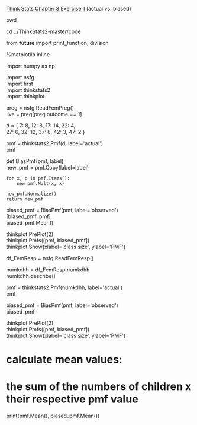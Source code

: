 [Think Stats Chapter 3 Exercise 1](http://greenteapress.com/thinkstats2/html/thinkstats2004.html#toc31) (actual vs. biased)

pwd  

cd ../ThinkStats2-master/code  

from __future__ import print_function, division  

%matplotlib inline  

import numpy as np  

import nsfg  
import first  
import thinkstats2  
import thinkplot  

preg = nsfg.ReadFemPreg()  
live = preg[preg.outcome == 1]  

d = { 7: 8, 12: 8, 17: 14, 22: 4,  
     27: 6, 32: 12, 37: 8, 42: 3, 47: 2 }  

pmf = thinkstats2.Pmf(d, label='actual')  
pmf  

def BiasPmf(pmf, label):  
    new_pmf = pmf.Copy(label=label)  

    for x, p in pmf.Items():  
        new_pmf.Mult(x, x)  
        
    new_pmf.Normalize()  
    return new_pmf  

biased_pmf = BiasPmf(pmf, label='observed')  
[biased_pmf, pmf]  
biased_pmf.Mean()  

thinkplot.PrePlot(2)  
thinkplot.Pmfs([pmf, biased_pmf])  
thinkplot.Show(xlabel='class size', ylabel='PMF')  

df_FemResp = nsfg.ReadFemResp()  


numkdhh = df_FemResp.numkdhh  
numkdhh.describe()  

pmf = thinkstats2.Pmf(numkdhh, label='actual')  
pmf  

biased_pmf = BiasPmf(pmf, label='observed')  
biased_pmf  

thinkplot.PrePlot(2)  
thinkplot.Pmfs([pmf, biased_pmf])  
thinkplot.Show(xlabel='class size', ylabel='PMF')  

# calculate mean values:
# the sum of the numbers of children x their respective pmf value
print(pmf.Mean(), biased_pmf.Mean())  

